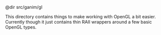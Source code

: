 @dir src/ganim/gl

This directory contains things to make working with OpenGL a bit easier.
Currently though it just contains thin RAII wrappers around a few basic OpenGL
types.
